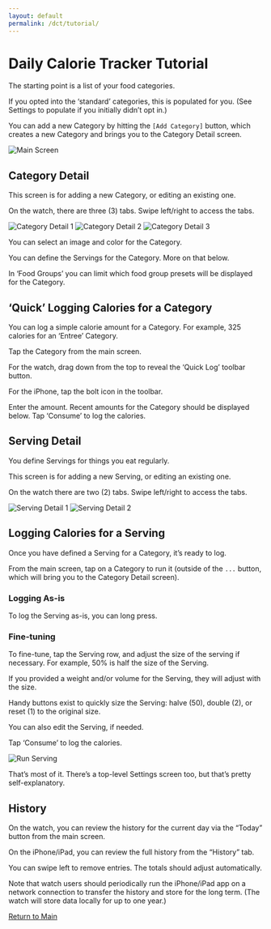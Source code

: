 ```yaml
---
layout: default
permalink: /dct/tutorial/
---
```


# Daily Calorie Tracker Tutorial

The starting point is a list of your food categories. 

If you opted into the ‘standard’ categories, this is populated for you.
(See Settings to populate if you initially didn’t opt in.)

You can add a new Category by hitting the `[Add Category]` button, which
creates a new Category and brings you to the Category Detail screen.

![Main Screen](/assets/images/category-list.jpg)

## Category Detail

This screen is for adding a new Category, or editing an existing one.

On the watch, there are three (3) tabs. Swipe left/right to access the
tabs.

![Category Detail 1](/assets/images/category-detail-1.jpg)
![Category Detail 2](/assets/images/category-detail-2.jpg)
![Category Detail 3](/assets/images/category-detail-3.jpg)

You can select an image and color for the Category.

You can define the Servings for the Category. More on that below.

In ‘Food Groups’ you can limit which food group presets will be displayed
for the Category.

## ‘Quick’ Logging Calories for a Category

You can log a simple calorie amount for a Category. For example, 325
calories for an ‘Entree’ Category.

Tap the Category from the main screen.

For the watch, drag down from the top to reveal the ‘Quick Log’ toolbar
button.

For the iPhone, tap the bolt icon in the toolbar.

Enter the amount. Recent amounts for the Category should be displayed
below. Tap ‘Consume’ to log the calories.

## Serving Detail

You define Servings for things you eat regularly.

This screen is for adding a new Serving, or editing an existing one.

On the watch there are two (2) tabs. Swipe left/right to access the tabs.

![Serving Detail 1](/assets/images/serving-detail-1.jpg)
![Serving Detail 2](/assets/images/serving-detail-2.jpg)

## Logging Calories for a Serving

Once you have defined a Serving for a Category, it’s ready to log.

From the main screen, tap on a Category to run it (outside of the `...`
button, which will bring you to the Category Detail screen).

### Logging As-is

To log the Serving as-is, you can long press.

### Fine-tuning

To fine-tune, tap the Serving row, and adjust the size of the serving if
necessary. For example, 50% is half the size of the Serving.

If you provided a weight and/or volume for the Serving, they will adjust
with the size.

Handy buttons exist to quickly size the Serving: halve (50), double (2),
or reset (1) to the original size.

You can also edit the Serving, if needed.

Tap ‘Consume’ to log the calories.

![Run Serving](/assets/images/serving-run-intensity.jpg)

That’s most of it. There’s a top-level Settings screen too, but that’s
pretty self-explanatory.

## History

On the watch, you can review the history for the current day via the
“Today” button from the main screen.

On the iPhone/iPad, you can review the full history from the “History”
tab.

You can swipe left to remove entries. The totals should adjust
automatically.

Note that watch users should periodically run the iPhone/iPad app on
a network connection to transfer the history and store for the long term.
(The watch will store data locally for up to one year.)

[Return to Main](index.html)
